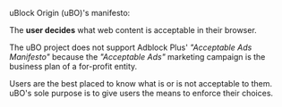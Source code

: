 uBlock Origin (uBO)'s manifesto:

The **user decides** what web content is acceptable in their browser.

The uBO project does not support Adblock Plus' _"Acceptable Ads Manifesto"_ because the _"Acceptable Ads"_ marketing campaign is the business plan of a for-profit entity.

Users are the best placed to know what is or is not acceptable to them. uBO's sole purpose is to give users the means to enforce their choices.
